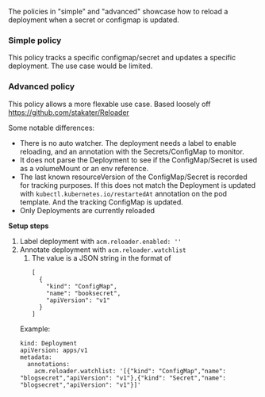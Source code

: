 The policies in "simple" and "advanced" showcase how to reload a deployment when a secret or configmap is updated.

### Simple policy
This policy tracks a specific configmap/secret and updates a specific deployment.  The use case would be limited.

### Advanced policy
This policy allows a more flexable use case.  Based loosely off https://github.com/stakater/Reloader

Some notable differences:
  - There is no auto watcher.  The deployment needs a label to enable reloading, and an annotation with the Secrets/ConfigMap to monitor.
  - It does not parse the Deployment to see if the ConfigMap/Secret is used as a volumeMount or an env reference.  
  - The last known resourceVersion of the ConfigMap/Secret is recorded for tracking purposes.  If this does not match the Deployment is updated with `kubectl.kubernetes.io/restartedAt` annotation on the pod template.  And the tracking ConfigMap is updated.
  - Only Deployments are currently reloaded


**Setup steps**
1. Label deployment with `acm.reloader.enabled: ''`
2. Annotate deployment with `acm.reloader.watchlist`
   1. The value is a JSON string in the format of
      ```
      [
        {
          "kind": "ConfigMap",
          "name": "booksecret",
          "apiVersion": "v1"
        }
      ]
      ```
    Example:
    ```
    kind: Deployment
    apiVersion: apps/v1
    metadata:
      annotations:
        acm.reloader.watchlist: '[{"kind": "ConfigMap","name": "blogsecret","apiVersion": "v1"},{"kind": "Secret","name": "blogsecret","apiVersion": "v1"}]'
    ```

